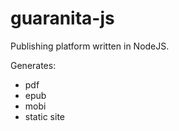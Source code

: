 # guaranita-js

Publishing platform written in NodeJS.

Generates:
  - pdf
  - epub
  - mobi
  - static site
